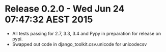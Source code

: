 # Release 0.2.0 - Wed Jun 24 07:47:32 AEST 2015

- All tests passing for 2.7, 3.3, 3.4 and Pypy in preparation for release on pypi.
- Swapped out code in django_toolkit.csv.unicode for unicodecsv

